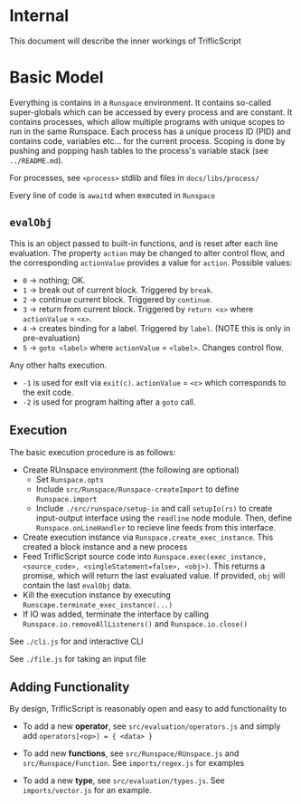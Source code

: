 # Internal

This document will describe the inner workings of TriflicScript

# Basic Model

Everything is contains in a `Runspace` environment. It contains so-called super-globals which can be accessed by every process and are constant. It contains processes, which allow multiple programs with unique scopes to run in the same Runspace. Each process has a unique process ID (PID) and contains code, variables etc... for the current process. Scoping is done by pushing and popping hash tables to the process's variable stack (see `../README.md`).

For processes, see `<process>` stdlib and files in `docs/libs/process/`

Every line of code is `await`d when executed in `Runspace`

## `evalObj`
This is an object passed to built-in functions, and is reset after each line evaluation. The property `action` may be changed to alter control flow, and the corresponding `actionValue` provides a value for `action`. Possible values:
- `0` -> nothing; OK.
- `1` -> break out of current block. Triggered by `break`.
- `2` -> continue current block. Triggered by `continue`.
- `3` -> return from current block. Triggered by `return <x>` where `actionValue` = `<x>`.
- `4` -> creates binding for a label. Triggered by `label`. (NOTE this is only in pre-evaluation)
- `5` -> `goto <label>` where `actionValue` = `<label>`. Changes control flow.

Any other halts execution.
- `-1` is used for exit via `exit(c)`. `actionValue` = `<c>` which corresponds to the exit code.
- `-2` is used for program halting after a `goto` call.

## Execution

The basic execution procedure is as follows:
- Create RUnspace environment (the following are optional)
  - Set `Runspace.opts`
  - Include `src/Runspace/Runspace-createImport` to define `Runspace.import`
  - Include `./src/runspace/setup-io` and call `setupIo(rs)` to create input-output interface using the `readline` node module. Then, define `Runspace.onLineHandler` to recieve line feeds from this interface.
- Create execution instance via `Runspace.create_exec_instance`. This created a block instance and a new process
- Feed TriflicScript source code into `Runspace.exec(exec_instance, <source_code>, <singleStatement=false>, <obj>)`. This returns a promise, which will return the last evaluated value. If provided, `obj` will contain the last `evalObj` data.
- Kill the execution instance by executing `Runscape.terminate_exec_instance(...)`
- If IO was added, terminate the interface by calling `Runspace.io.removeAllListeners()` and `Runspace.io.close()`

See `./cli.js` for and interactive CLI

See `./file.js` for taking an input file

## Adding Functionality

By design, TriflicScript is reasonably open and easy to add functionality to

- To add a new **operator**, see `src/evaluation/operators.js` and simply add `operators[<op>] = { <data> }`

- To add new **functions**, see `src/Runspace/RUnspace.js` and `src/Runspace/Function`. See `imports/regex.js` for examples

- To add a new **type**, see `src/evaluation/types.js`. See `imports/vector.js` for an example.